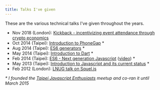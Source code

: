 ```yaml
---
title: Talks I've given
---
```


These are the various technical talks I've given throughout the years.

* Nov 2018 (London): [Kickback - incentivizing event attendance through crypto economics](https://www.slideshare.net/RameshNair6/kickback-incentivizing-event-attendance-through-crypto-economics)
* Oct 2014 (Taipei): [Introduction to PhoneGap](http:&#47;&#47;www.slideshare.net&#47;RameshNair6&#47;phonegap-introduction-40538416) *
* Aug 2014 (Taipei): [ES6 generators](http:&#47;&#47;www.slideshare.net&#47;RameshNair6&#47;es6-generators) *
* May 2014 (Taipei): [Introduction to Dart](http:&#47;&#47;www.slideshare.net&#47;RameshNair6&#47;introduction-to-dart-35252146) *
* Feb 2014 (Taipei): [ES6 - Next generation Javascript](http:&#47;&#47;www.slideshare.net&#47;RameshNair6&#47;es6-next-generation-javascript) ([video](https:&#47;&#47;www.youtube.com&#47;watch?v=URNZwf7F4bI)) *
* May 2013 (Taipei): [Introduction to Javascript and its current status](http:&#47;&#47;www.slideshare.net&#47;RameshNair6&#47;javascript-updatemay2013) *
* Feb 2012 (London): [LNUG talk on Squel.js](http:&#47;&#47;www.hiddentao.com&#47;archives&#47;2012&#47;03&#47;02&#47;my-talk-on-squel-js-at-the-london-node-js-user-group&#47;)

_* I founded the [Taipei Javascript Enthusiasts](http:&#47;&#47;www.meetup.com&#47;javascript-enthusiasts&#47;) meetup and co-ran it until March 2015_
